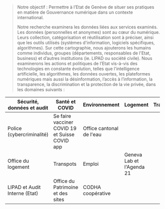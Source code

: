 > Notre objectif :  Permettre à l’Etat de Genève de situer ses pratiques en matière de Gouvernance numérique dans un contexte international.
> 
> Notre recherche examinera les données liées aux services examinés. Les données (personnelles et anonymes) sont au cœur du numérique. 
Leurs collection, catégorisation et réutilisation sont à préciser, ainsi que les outils utilisés (systèmes d'information, logiciels 
spécifiques, algorithmes).  Sur cette cartographie, nous ajouterons les humains comme individus, groupes (départements, responsables de l'Etat, business) et d’autres institutions (ie. LIPAD ou société civile).
Nous examinerons les actions et politiques de l’Etat vis-à-vis des technologies en constante évolution, telles que 
l'intelligence artificielle, les algorithmes, les données ouvertes, les plateformes numériques mais aussi la désinformation, 
l’accès à l’information, la transparence, la discrimination et la protection de la vie privée, dans les domaines suivants :
> 

|Sécurité, données et audit | Santé et COVID | Environnement | Logement | Transpots | Services citoyens |
| ------ | ------ | ------ | ------ | ------ | ------ |
| Police (cybercriminalité)	 | Se faire vacciner COVID 19 et Suisse COVID app | Office cantonal de l'eau
 | Office du logement | Transpots | Emploi | Geneva Lab et l'Agenda 21 |
| LIPAD et Audit Interne (Etat) | Office du Patrimoine et des sites | CODHA coopérative | 
 
